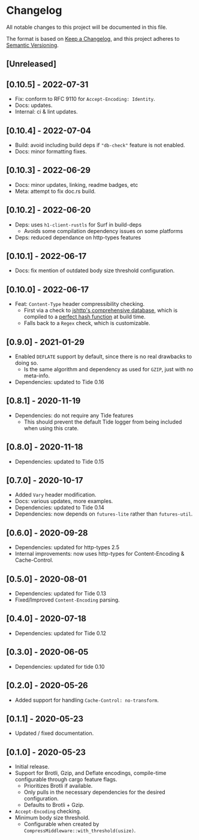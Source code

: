 # Changelog

All notable changes to this project will be documented in this file.

The format is based on [Keep a Changelog](https://keepachangelog.com/en/1.0.0/),
and this project adheres to [Semantic Versioning](https://semver.org/spec/v2.0.0.html).

## [Unreleased]

## [0.10.5] - 2022-07-31

- Fix: conform to RFC 9110 for `Accept-Encoding: Identity`.
- Docs: updates.
- Internal: ci & lint updates.

## [0.10.4] - 2022-07-04

- Build: avoid including build deps if `"db-check"` feature is not enabled.
- Docs: minor formatting fixes.

## [0.10.3] - 2022-06-29

- Docs: minor updates, linking, readme badges, etc
- Meta: attempt to fix doc.rs build.

## [0.10.2] - 2022-06-20

- Deps: uses `h1-client-rustls` for Surf in build-deps
    - Avoids some compilation dependency issues on some platforms
- Deps: reduced dependance on http-types features

## [0.10.1] - 2022-06-17

- Docs: fix mention of outdated body size threshold configuration.

## [0.10.0] - 2022-06-17

- Feat: `Content-Type` header compressibility checking.
    - First via a check to [jshttp's comprehensive database](https://github.com/jshttp/mime-db/blob/master/db.json), which is compiled to a [perfect hash function](https://github.com/rust-phf/rust-phf) at build time.
    - Falls back to a `Regex` check, which is customizable.

## [0.9.0] - 2021-01-29

- Enabled `DEFLATE` support by default, since there is no real drawbacks to doing so.
    - Is the same algorithm and dependency as used for `GZIP`, just with no meta-info.
- Dependencies: updated to Tide 0.16

## [0.8.1] - 2020-11-19

- Dependencies: do not require any Tide features
    - This should prevent the default Tide logger from being included when using this crate.

## [0.8.0] - 2020-11-18

- Dependencies: updated to Tide 0.15

## [0.7.0] - 2020-10-17

- Added `Vary` header modification.
- Docs: various updates, more examples.
- Dependencies: updated to Tide 0.14
- Dependencies: now depends on `futures-lite` rather than `futures-util`.

## [0.6.0] - 2020-09-28

- Dependencies: updated for http-types 2.5
- Internal improvements: now uses http-types for Content-Encoding & Cache-Control.

## [0.5.0] - 2020-08-01

- Dependencies: updated for Tide 0.13
- Fixed/Improved `Content-Encoding` parsing.

## [0.4.0] - 2020-07-18

- Dependencies: updated for Tide 0.12

## [0.3.0] - 2020-06-05

- Dependencies: updated for tide 0.10

## [0.2.0] - 2020-05-26

- Added support for handling `Cache-Control: no-transform`.

## [0.1.1] - 2020-05-23

- Updated / fixed documentation.

## [0.1.0] - 2020-05-23

- Initial release.
- Support for Brotli, Gzip, and Deflate encodings, compile-time configurable through cargo feature flags.
  - Prioritizes Brotli if available.
  - Only pulls in the necessary dependencies for the desired configuration.
  - Defaults to Brotli + Gzip.
- `Accept-Encoding` checking.
- Minimum body size threshold.
  - Configurable when created by `CompressMiddleware::with_threshold(usize)`.
